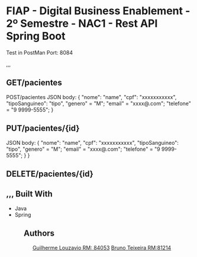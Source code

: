 # FIAP - Digital Business Enablement - 2º Semestre - NAC1 - Rest API Spring Boot

Test in PostMan
Port: 8084

,,,

GET/pacientes
------------------------------
POST/pacientes
JSON body:
 {
    "nome": "name",
    "cpf": "xxxxxxxxxxx",
    "tipoSanguineo": "tipo",
    "genero" = "M";
    "email" = "xxxx@.com";
    "telefone" = "9 9999-5555";
  }

PUT/pacientes/{id}
------------------------------
JSON body:
 {
    "nome": "name",
    "cpf": "xxxxxxxxxxx",
    "tipoSanguineo": "tipo",
    "genero" = "M";
    "email" = "xxxx@.com";
    "telefone" = "9 9999-5555";
  }
  }
  
DELETE/pacientes/{id} 
------------------------------
,,,
Built With
------------------------------
<ul>
 <li>
  Java
 <li>
  Spring
<ul/>
 
Authors
------------------------------

<ul>
  <a href="https://github.com/guilhermelouzavio">Guilherme Louzavio RM: 84053</a>
  <a href="https://github.com/ibrunera">Bruno Teixeira RM:81214</a>
 <ul/>


